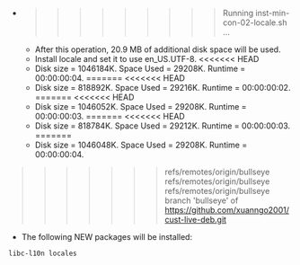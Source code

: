 * >>>>>>>>> Running inst-min-con-02-locale.sh ...
  * After this operation, 20.9 MB of additional disk space will be used.
  * Install locale and set it to use en_US.UTF-8.
<<<<<<< HEAD
  * Disk size = 1046184K. Space Used = 29208K. Runtime = 00:00:00:04.
=======
<<<<<<< HEAD
  * Disk size = 818892K. Space Used = 29216K. Runtime = 00:00:00:02.
=======
<<<<<<< HEAD
  * Disk size = 1046052K. Space Used = 29208K. Runtime = 00:00:00:03.
=======
<<<<<<< HEAD
  * Disk size = 818784K. Space Used = 29212K. Runtime = 00:00:00:03.
=======
  * Disk size = 1046048K. Space Used = 29208K. Runtime = 00:00:00:04.
>>>>>>> refs/remotes/origin/bullseye
>>>>>>> refs/remotes/origin/bullseye
>>>>>>> refs/remotes/origin/bullseye
>>>>>>> branch 'bullseye' of https://github.com/xuanngo2001/cust-live-deb.git
  * The following NEW packages will be installed:
  ```bash
libc-l10n locales
  ```
